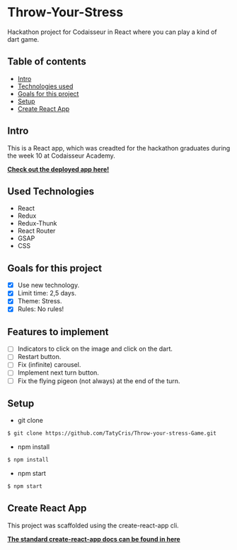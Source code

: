 # Throw-Your-Stress
Hackathon project for Codaisseur in React where you can play a kind of dart game.

## Table of contents
- [Intro](#Intro)
- [Technologies used](#Technologies-used)
- [Goals for this project](#Goals-for-this-project)
- [Setup](#Setup)
- [Create React App](#Create-React-App)

## Intro
This is a React app, which was creadted for the hackathon graduates during the week 10 at Codaisseur Academy.

**[Check out the deployed app here!](https://throwyourstress.netlify.com/)**

## Used Technologies
- React
- Redux
- Redux-Thunk
- React Router
- GSAP
- CSS

## Goals for this project
- [x] Use new technology.
- [x] Limit time: 2,5 days.
- [x] Theme: Stress.
- [x] Rules: No rules!

## Features to implement 
- [ ] Indicators to click on the image and click on the dart.
- [ ] Restart button.
- [ ] Fix (infinite) carousel.
- [ ] Implement next turn button.
- [ ] Fix the flying pigeon (not always) at the end of the turn.

## Setup
- git clone
```bash
$ git clone https://github.com/TatyCris/Throw-your-stress-Game.git
```

- npm install
```bash
$ npm install
```

- npm start
```bash
$ npm start
```

## Create React App
This project was scaffolded using the create-react-app cli. 

**[The standard create-react-app docs can be found in here](https://github.com/facebook/create-react-app)**

